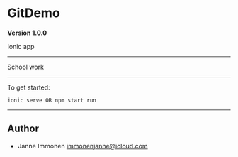 # GitDemo

**Version 1.0.0**

Ionic app

---
School work

---

To get started:
```
ionic serve OR npm start run
```
---

## Author

- Janne Immonen <immonenjanne@icloud.com>
